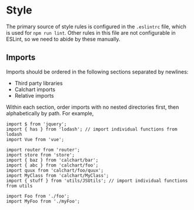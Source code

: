 # Style

The primary source of style rules is configured in the `.eslintrc` file, which is used for `npm run lint`. Other rules in this file are not configurable in ESLint, so we need to abide by these manually.

## Imports

Imports should be ordered in the following sections separated by newlines:

- Third party libraries
- Calchart imports
- Relative imports

Within each section, order imports with no nested directories first, then alphabetically by path. For example,

```
import $ from 'jquery';
import { has } from 'lodash'; // import individual functions from lodash
import Vue from 'vue';

import router from 'router';
import store from 'store';
import { baz } from 'calchart/bar';
import { abc } from 'calchart/foo';
import quux from 'calchart/foo/quux';
import MyClass from 'calchart/MyClass';
import { stuff } from 'utils/JSUtils'; // import individual functions from utils

import Foo from './foo';
import MyFoo from './myFoo';
```
